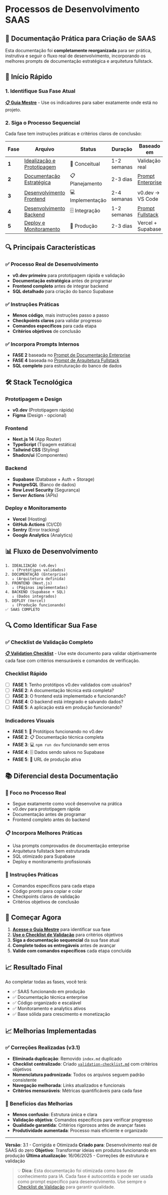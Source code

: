 # Processos de Desenvolvimento SAAS

## 🎯 Documentação Prática para Criação de SAAS

Esta documentação foi **completamente reorganizada** para ser prática, instrutiva e seguir o fluxo real de desenvolvimento, incorporando os melhores prompts de documentação estratégica e arquitetura fullstack.

## 🚀 Início Rápido

### 1. Identifique Sua Fase Atual
**[📋 Guia Mestre](./00-guia-mestre-saas.md)** - Use os indicadores para saber exatamente onde está no projeto.

### 2. Siga o Processo Sequencial
Cada fase tem instruções práticas e critérios claros de conclusão:

| Fase | Arquivo | Status | Duração | Baseado em |
|------|---------|--------|---------|------------|
| **1** | [Idealização e Prototipagem](./01-idealizacao-prototipagem.md) | 🎨 Conceitual | 1-2 semanas | Validação real |
| **2** | [Documentação Estratégica](./02-documentacao-estrategica.md) | 📋 Planejamento | 2-3 dias | [Prompt Enterprise](../../01-prompts/development/prompt-documentacao-estrategica-enterprise.md) |
| **3** | [Desenvolvimento Frontend](./03-desenvolvimento-frontend.md) | 💻 Implementação | 2-4 semanas | v0.dev → VS Code |
| **4** | [Desenvolvimento Backend](./04-desenvolvimento-backend.md) | 🗄️ Integração | 1-2 semanas | [Prompt Fullstack](../../01-prompts/arquitetura-web-fullstack/prompt-arquitetura-web-fullstack.md) |
| **5** | [Deploy e Monitoramento](./05-deploy-monitoramento.md) | 🚀 Produção | 2-3 dias | Vercel + Supabase |

## 🔍 Principais Características

### ✅ Processo Real de Desenvolvimento
- **v0.dev primeiro** para prototipagem rápida e validação
- **Documentação estratégica** antes de programar
- **Frontend completo** antes de integrar backend
- **SQL detalhado** para criação do banco Supabase

### ✅ Instruções Práticas
- **Menos código**, mais instruções passo a passo
- **Checkpoints claros** para validar progresso
- **Comandos específicos** para cada etapa
- **Critérios objetivos** de conclusão

### ✅ Incorpora Prompts Internos
- **FASE 2** baseada no [Prompt de Documentação Enterprise](../../01-prompts/development/prompt-documentacao-estrategica-enterprise.md)
- **FASE 4** baseada no [Prompt de Arquitetura Fullstack](../../01-prompts/arquitetura-web-fullstack/prompt-arquitetura-web-fullstack.md)
- **SQL completo** para estruturação do banco de dados

## 🛠️ Stack Tecnológica

### Prototipagem e Design
- **v0.dev** (Prototipagem rápida)
- **Figma** (Design - opcional)

### Frontend
- **Next.js 14** (App Router)
- **TypeScript** (Tipagem estática)
- **Tailwind CSS** (Styling)
- **Shadcn/ui** (Componentes)

### Backend
- **Supabase** (Database + Auth + Storage)
- **PostgreSQL** (Banco de dados)
- **Row Level Security** (Segurança)
- **Server Actions** (APIs)

### Deploy e Monitoramento
- **Vercel** (Hosting)
- **GitHub Actions** (CI/CD)
- **Sentry** (Error tracking)
- **Google Analytics** (Analytics)

## 📊 Fluxo de Desenvolvimento

```
1. IDEALIZAÇÃO (v0.dev)
   ↓ (Protótipos validados)
2. DOCUMENTAÇÃO (Enterprise)
   ↓ (Arquitetura definida)
3. FRONTEND (Next.js)
   ↓ (Páginas implementadas)
4. BACKEND (Supabase + SQL)
   ↓ (Dados integrados)
5. DEPLOY (Vercel)
   ↓ (Produção funcionando)
✅ SAAS COMPLETO
```

## 🔍 Como Identificar Sua Fase

### ✅ Checklist de Validação Completo
**[📋 Validation Checklist](./validation-checklist.md)** - Use este documento para validar objetivamente cada fase com critérios mensuráveis e comandos de verificação.

### Checklist Rápido
- [ ] **FASE 1**: Tenho protótipos v0.dev validados com usuários?
- [ ] **FASE 2**: A documentação técnica está completa?
- [ ] **FASE 3**: O frontend está implementado e funcionando?
- [ ] **FASE 4**: O backend está integrado e salvando dados?
- [ ] **FASE 5**: A aplicação está em produção funcionando?

### Indicadores Visuais
- **FASE 1**: 🎨 Protótipos funcionando no v0.dev
- **FASE 2**: 📋 Documentação técnica completa
- **FASE 3**: 💻 `npm run dev` funcionando sem erros
- **FASE 4**: 🗄️ Dados sendo salvos no Supabase
- **FASE 5**: 🚀 URL de produção ativa

## 📚 Diferencial desta Documentação

### 🎯 Foco no Processo Real
- Segue exatamente como você desenvolve na prática
- v0.dev para prototipagem rápida
- Documentação antes de programar
- Frontend completo antes do backend

### 📋 Incorpora Melhores Práticas
- Usa prompts comprovados de documentação enterprise
- Arquitetura fullstack bem estruturada
- SQL otimizado para Supabase
- Deploy e monitoramento profissionais

### 🔧 Instruções Práticas
- Comandos específicos para cada etapa
- Código pronto para copiar e colar
- Checkpoints claros de validação
- Critérios objetivos de conclusão

## 🚀 Começar Agora

1. **[Acesse o Guia Mestre](./00-guia-mestre-saas.md)** para identificar sua fase
2. **[Use o Checklist de Validação](./validation-checklist.md)** para critérios objetivos
3. **Siga a documentação sequencial** da sua fase atual
4. **Complete todos os entregáveis** antes de avançar
5. **Valide com comandos específicos** cada etapa concluída

## 📈 Resultado Final

Ao completar todas as fases, você terá:
- ✅ SAAS funcionando em produção
- ✅ Documentação técnica enterprise
- ✅ Código organizado e escalável
- ✅ Monitoramento e analytics ativos
- ✅ Base sólida para crescimento e monetização

## 📈 Melhorias Implementadas

### ✅ Correções Realizadas (v3.1)
- **Eliminada duplicação**: Removido `index.md` duplicado
- **Checklist centralizado**: Criado [`validation-checklist.md`](./validation-checklist.md) com critérios objetivos
- **Nomenclatura padronizada**: Todos os arquivos seguem padrão consistente
- **Navegação melhorada**: Links atualizados e funcionais
- **Critérios mensuráveis**: Métricas quantificáveis para cada fase

### 🎯 Benefícios das Melhorias
- **Menos confusão**: Estrutura única e clara
- **Validação objetiva**: Comandos específicos para verificar progresso
- **Qualidade garantida**: Critérios rigorosos antes de avançar fases
- **Produtividade aumentada**: Processo mais eficiente e organizado

---

**Versão**: 3.1 - Corrigida e Otimizada
**Criado para**: Desenvolvimento real de SAAS do zero
**Objetivo**: Transformar ideias em produtos funcionando em produção
**Última atualização**: 16/06/2025 - Correções de estrutura e validação

> 💡 **Dica**: Esta documentação foi otimizada como base de conhecimento para IA. Cada fase é autocontida e pode ser usada como prompt específico para desenvolvimento. Use sempre o [Checklist de Validação](./validation-checklist.md) para garantir qualidade.